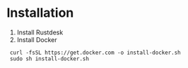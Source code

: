 # Installation

1. Install Rustdesk
2. Install Docker

`````shell
 curl -fsSL https://get.docker.com -o install-docker.sh
 sudo sh install-docker.sh
`````
